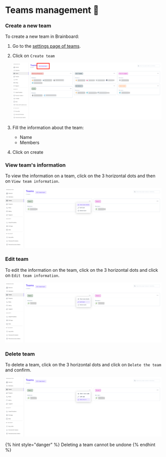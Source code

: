 # Teams management 👥

### Create a new team

To create a new team in Brainboard:

1. Go to the [settings page of teams](https://app.brainboard.co/settings/teams).
2.  Click on `Create team`

    ![Add team](../.gitbook/assets/add-team.png)
3. Fill the information about the team:
   * Name
   * Members
4. Click on create

### View team's information

To view the information on a team, click on the 3 horizontal dots and then on `View team information`.

![View team](../.gitbook/assets/view-team-info.png)

### Edit team

To edit the information on the team, click on the 3 horizontal dots and click on `Edit team information`.

![Edit team](../.gitbook/assets/edit-team-info.png)

### Delete team

To delete a team, click on the 3 horizontal dots and click on `Delete the team` and confirm.

![Edit team](../.gitbook/assets/delete-team.png)

{% hint style="danger" %}
Deleting a team cannot be undone
{% endhint %}
